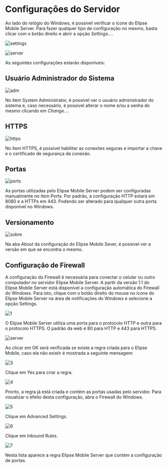 # Configurações do Servidor

  Ao lado do relógio do Windows, é possível verificar o ícone do Elipse Mobile Server. Para fazer qualquer tipo de configuração no mesmo, basta clicar com o botão direito e abrir a opção *Settings...*.
  
  ![settings](https://cloud.githubusercontent.com/assets/26389485/24041286/698e6bd6-0aeb-11e7-8954-f83ebd7fa381.png)
  
![server](https://cloud.githubusercontent.com/assets/26389485/24042783/44fc5bd2-0af2-11e7-8b96-3165577f0531.png)
  
  As seguintes configurações estarão disponíveis:

## Usuário Administrador do Sistema

![adm](https://cloud.githubusercontent.com/assets/26389485/24041422/252be97c-0aec-11e7-9257-e774905669c3.png)

  No ítem System Administrator, é possível ver o usuário administrador do sistema e, caso necessário, é possível alterar o nome e/ou a senha do mesmo clicando em *Change...*.

## HTTPS

![https](https://cloud.githubusercontent.com/assets/26389485/24041733/7e885a18-0aed-11e7-9e13-7566b0588783.png)

  No ítem HTTPS, é possível habilitar as conexões seguras e importar a chave e o certificado de segurança da conexão.

## Portas

![ports](https://cloud.githubusercontent.com/assets/26389485/24041423/253f83ba-0aec-11e7-89f1-16751c4e3b34.png)

  As portas utilizadas pelo Elipse Mobile Server podem ser configuradas manualmente no ítem Ports. Por padrão, a configuração HTTP estará em 8080 e a HTTPs em 443. Podendo ser alterado para qualquer outra porta disponível no Windows.

## Versionamento

![sobre](https://cloud.githubusercontent.com/assets/26389485/24041421/2511f3f0-0aec-11e7-841c-d968735f8f74.png)

  Na aba *About* da configuração do Elipse Mobile Sever, é possível ver a versão em que se encontra o mesmo.
  
## Configuração de Firewall

  A configuração do Firewall é necessária para conectar o celular ou outro computador no servidor Elipse Mobile Server.
  A partir da versão 1.1 do Elipse Mobile Server está disponível a configuração automática do Firewall do Windows.
  Para isto, clique com o botão direito do mouse no ícone do Elipse Mobile Server na área de notificações do Windows e selecione a opção Settings.
  
  ![1](https://cloud.githubusercontent.com/assets/26389485/23995614/3276a3b0-0a29-11e7-9e7d-0d3166075d6d.png)
  
  O Elipse Mobile Server utiliza uma porta para o protocolo HTTP e outra para o protocolo HTTPS.
O padrão da web é 80 para HTTP e 443 para HTTPS.

![server](https://cloud.githubusercontent.com/assets/26389485/24042783/44fc5bd2-0af2-11e7-8b96-3165577f0531.png)

Ao clicar em OK será verificada se existe a regra criada para o Elipse Mobile, caso ela não existir é mostrada a seguinte mensagem:

![3](https://cloud.githubusercontent.com/assets/26389485/23995615/32b23448-0a29-11e7-94f1-4d9670701dde.png)

Clique em Yes para criar a regra.

![4](https://cloud.githubusercontent.com/assets/26389485/23995616/32e2c608-0a29-11e7-96e4-4d8afd92171f.png)

Pronto, a regra já está criada e contém as portas usadas pelo servidor.
Para visualizar o efeito desta configuração, abra o Firewall do Windows.

![5](https://cloud.githubusercontent.com/assets/26389485/23995619/33132cd0-0a29-11e7-8bd1-b98a9f3edab8.png)

Clique em Advanced Settings.

![6](https://cloud.githubusercontent.com/assets/26389485/23995617/32fa3d06-0a29-11e7-8f20-6052b0152cca.png)

Clique em Inbound Rules.

![7](https://cloud.githubusercontent.com/assets/26389485/23995620/333cae3e-0a29-11e7-9b00-84139df331f2.png)

Nesta lista aparece a regra Elipse Mobile Server que contém a configuração de portas.

